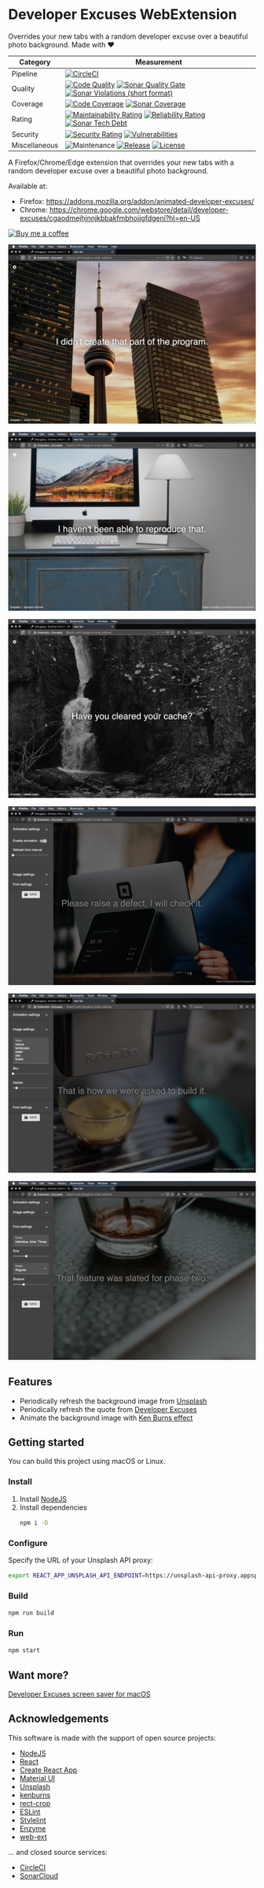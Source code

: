 # Developer Excuses WebExtension
Overrides your new tabs with a random developer excuse over a beautiful photo background. Made with ❤

| Category      | Measurement                                                                                                                                                                                                                                                                                                                                                                                                                                                                                                                                                                                                                                                           |
|---------------|-----------------------------------------------------------------------------------------------------------------------------------------------------------------------------------------------------------------------------------------------------------------------------------------------------------------------------------------------------------------------------------------------------------------------------------------------------------------------------------------------------------------------------------------------------------------------------------------------------------------------------------------------------------------------|
| Pipeline      | [![CircleCI](https://img.shields.io/circleci/project/github/ayltai/developer-excuses-webextension/master.svg?style=flat)](https://circleci.com/gh/ayltai/developer-excuses-webextension)                                                                                                                                                                                                                                                                                                                                                                                                                                                                              |
| Quality       | [![Code Quality](https://img.shields.io/codacy/grade/0be24969a0de422db4c1debbbd91e02b.svg?style=flat)](https://app.codacy.com/app/AlanTai/developer-excuses-webextension/dashboard) [![Sonar Quality Gate](https://img.shields.io/sonar/quality_gate/ayltai_developer-excuses-webextension?server=https%3A%2F%2Fsonarcloud.io)](https://sonarcloud.io/dashboard?id=ayltai_developer-excuses-webextension) [![Sonar Violations (short format)](https://img.shields.io/sonar/violations/ayltai_developer-excuses-webextension?format=short&server=https%3A%2F%2Fsonarcloud.io)](https://sonarcloud.io/dashboard?id=ayltai_developer-excuses-webextension)               |
| Coverage      | [![Code Coverage](https://img.shields.io/codecov/c/github/ayltai/developer-excuses-webextension.svg?style=flat)](https://codecov.io/gh/ayltai/developer-excuses-webextension) [![Sonar Coverage](https://img.shields.io/sonar/coverage/ayltai_developer-excuses-webextension?server=https%3A%2F%2Fsonarcloud.io)](https://sonarcloud.io/dashboard?id=ayltai_developer-excuses-webextension)                                                                                                                                                                                                                                                                           |
| Rating        | [![Maintainability Rating](https://sonarcloud.io/api/project_badges/measure?project=ayltai_developer-excuses-webextension&metric=sqale_rating)](https://sonarcloud.io/dashboard?id=ayltai_developer-excuses-webextension) [![Reliability Rating](https://sonarcloud.io/api/project_badges/measure?project=ayltai_developer-excuses-webextension&metric=reliability_rating)](https://sonarcloud.io/dashboard?id=ayltai_developer-excuses-webextension) [![Sonar Tech Debt](https://img.shields.io/sonar/tech_debt/ayltai_developer-excuses-webextension?server=https%3A%2F%2Fsonarcloud.io)](https://sonarcloud.io/dashboard?id=ayltai_developer-excuses-webextension) |
| Security      | [![Security Rating](https://sonarcloud.io/api/project_badges/measure?project=ayltai_developer-excuses-webextension&metric=security_rating)](https://sonarcloud.io/dashboard?id=ayltai_developer-excuses-webextension) [![Vulnerabilities](https://sonarcloud.io/api/project_badges/measure?project=ayltai_developer-excuses-webextension&metric=vulnerabilities)](https://sonarcloud.io/dashboard?id=ayltai_developer-excuses-webextension)                                                                                                                                                                                                                           |
| Miscellaneous | ![Maintenance](https://img.shields.io/maintenance/yes/2020) [![Release](https://img.shields.io/github/release/ayltai/developer-excuses-webextension.svg?style=flat)](https://github.com/ayltai/developer-excuses-webextension/releases) [![License](https://img.shields.io/github/license/ayltai/developer-excuses-webextension.svg?style=flat)](https://github.com/ayltai/developer-excuses-webextension/blob/master/LICENSE)                                                                                                                                                                                                                                        |

A Firefox/Chrome/Edge extension that overrides your new tabs with a random developer excuse over a beautiful photo background.

Available at:
* Firefox: https://addons.mozilla.org/addon/animated-developer-excuses/
* Chrome: https://chrome.google.com/webstore/detail/developer-excuses/cgaodmejhjnnjkbbakfmbhojjgfdgeni?hl=en-US

[![Buy me a coffee](https://img.shields.io/static/v1?label=Buy%20me%20a&message=coffee&color=important&style=for-the-badge&logo=buy-me-a-coffee&logoColor=white)](https://buymeacoff.ee/ayltai)

![Screenshot 1](design/screenshot-1.png)

![Screenshot 2](design/screenshot-2.png)

![Screenshot 3](design/screenshot-3.png)

![Screenshot 4](design/screenshot-4.png)

![Screenshot 5](design/screenshot-5.png)

![Screenshot 6](design/screenshot-6.png)

## Features
* Periodically refresh the background image from [Unsplash](https://unsplash.com/)
* Periodically refresh the quote from [Developer Excuses](http://www.devexcuses.com/)
* Animate the background image with [Ken Burns effect](https://en.wikipedia.org/wiki/Ken_Burns_effect)

## Getting started
You can build this project using macOS or Linux.

### Install
1. Install [NodeJS](https://nodejs.org)
2. Install dependencies
   ```sh
   npm i -D
   ```

### Configure
Specify the URL of your Unsplash API proxy:
```sh
export REACT_APP_UNSPLASH_API_ENDPOINT=https://unsplash-api-proxy.appspot.com
```

### Build
```sh
npm run build
```

### Run
```sh
npm start
```

## Want more?
[Developer Excuses screen saver for macOS](https://github.com/ayltai/MacOS-Developers-Excuses)

## Acknowledgements
This software is made with the support of open source projects:
* [NodeJS](https://nodejs.org)
* [React](https://github.com/facebook/react)
* [Create React App](https://github.com/facebook/create-react-app)
* [Material UI](https://material-ui.com)
* [Unsplash](https://github.com/unsplash/unsplash-js)
* [kenburns](https://github.com/gre/kenburns)
* [rect-crop](https://github.com/gre/rect-crop)
* [ESLint](https://eslint.org)
* [Stylelint](https://stylelint.io)
* [Enzyme](https://airbnb.io/enzyme)
* [web-ext](https://github.com/mozilla/web-ext)

... and closed source services:
* [CircleCI](https://circleci.com)
* [SonarCloud](https://sonarcloud.io)
